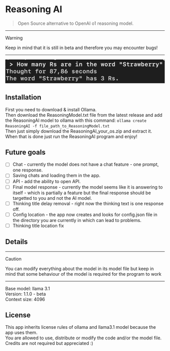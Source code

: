 # Reasoning AI
 > Open Source alternative to OpenAI o1 reasoning model.
---
 > [!WARNING]
 > Keep in mind that it is still in beta and therefore you may encounter bugs!
---
![Screenshot](https://raw.githubusercontent.com/Adisol07/ReasoningAI/main/strawberry_example.png)

## Installation
First you need to download & install Ollama.\
Then download the ReasoningModel.txt file from the latest release and add the ReasoningAI model to ollama with this command: ```ollama create ReasoningAI -f file_path_to_ReasoningModel.txt``` \
Then just simply download the ReasoningAI_your_os.zip and extract it.\
When that is done just run the ReasoningAI program and enjoy!

## Future goals
 - [ ] Chat - currently the model does not have a chat feature - one prompt, one response.
 - [ ] Saving chats and loading them in the app.
 - [ ] API - add the ability to open API.
 - [ ] Final model response - currently the model seems like it is answering to itself - which is partially a feature but the final response should be targetted to you and not the AI model.
 - [ ] Thinking title delay removal - right now the thinking text is one response off.
 - [ ] Config location - the app now creates and looks for config.json file in the directory you are currently in which can lead to problems.
 - [ ] Thinking title location fix

## Details
---
 > [!CAUTION]
 > You can modify everything about the model in its model file but keep in mind that some behaviour of the model is required for the program to work
---
Base model: llama 3.1\
Version: 1.1.0 - beta\
Context size: 4096

## License
This app inherits license rules of ollama and llama3.1 model because the app uses them.\
You are allowed to use, distribute or modify the code and/or the model file.\
Credits are not required but appreciated :)
